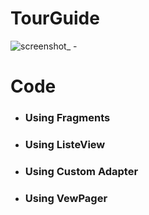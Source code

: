 # TourGuide

![screenshot_ -](https://user-images.githubusercontent.com/33801510/37783101-45d496f8-2dfd-11e8-9dff-1a92a0eaeb21.png)

# Code

- ### Using Fragments 

- ### Using ListeView

- ### Using Custom Adapter

- ### Using VewPager
